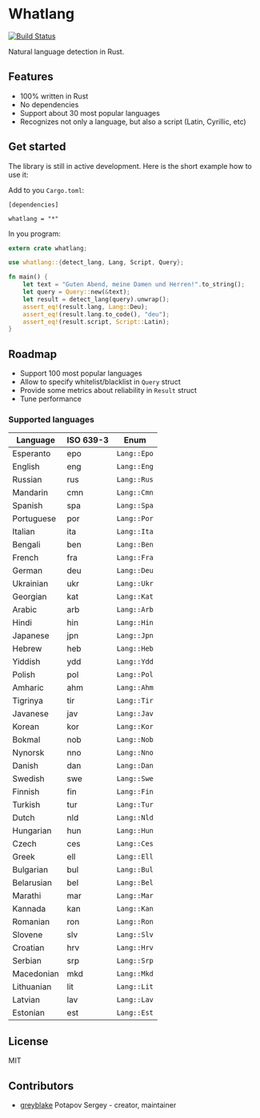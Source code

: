 # Whatlang

[![Build Status](https://travis-ci.org/greyblake/whatlang-rs.svg?branch=master)](https://travis-ci.org/greyblake/whatlang-rs)

Natural language detection in Rust.

## Features
* 100% written in Rust
* No dependencies
* Support about 30 most popular languages
* Recognizes not only a language, but also a script (Latin, Cyrillic, etc)

## Get started

The library is still in active development. Here is the short example how to use it:

Add to you `Cargo.toml`:
```
[dependencies]

whatlang = "*"
```

In you program:

```rust
extern crate whatlang;

use whatlang::{detect_lang, Lang, Script, Query};

fn main() {
    let text = "Guten Abend, meine Damen und Herren!".to_string();
    let query = Query::new(&text);
    let result = detect_lang(query).unwrap();
    assert_eq!(result.lang, Lang::Deu);
    assert_eq!(result.lang.to_code(), "deu");
    assert_eq!(result.script, Script::Latin);
}
```

## Roadmap

* Support 100 most popular languages
* Allow to specify whitelist/blacklist in `Query` struct
* Provide some metrics about reliability in `Result` struct
* Tune performance

### Supported languages

| Language   | ISO 639-3 | Enum        |
| ---------- | --------- | ----------- |
| Esperanto  | epo       | `Lang::Epo` |
| English    | eng       | `Lang::Eng` |
| Russian    | rus       | `Lang::Rus` |
| Mandarin   | cmn       | `Lang::Cmn` |
| Spanish    | spa       | `Lang::Spa` |
| Portuguese | por       | `Lang::Por` |
| Italian    | ita       | `Lang::Ita` |
| Bengali    | ben       | `Lang::Ben` |
| French     | fra       | `Lang::Fra` |
| German     | deu       | `Lang::Deu` |
| Ukrainian  | ukr       | `Lang::Ukr` |
| Georgian   | kat       | `Lang::Kat` |
| Arabic     | arb       | `Lang::Arb` |
| Hindi      | hin       | `Lang::Hin` |
| Japanese   | jpn       | `Lang::Jpn` |
| Hebrew     | heb       | `Lang::Heb` |
| Yiddish    | ydd       | `Lang::Ydd` |
| Polish     | pol       | `Lang::Pol` |
| Amharic    | ahm       | `Lang::Ahm` |
| Tigrinya   | tir       | `Lang::Tir` |
| Javanese   | jav       | `Lang::Jav` |
| Korean     | kor       | `Lang::Kor` |
| Bokmal     | nob       | `Lang::Nob` |
| Nynorsk    | nno       | `Lang::Nno` |
| Danish     | dan       | `Lang::Dan` |
| Swedish    | swe       | `Lang::Swe` |
| Finnish    | fin       | `Lang::Fin` |
| Turkish    | tur       | `Lang::Tur` |
| Dutch      | nld       | `Lang::Nld` |
| Hungarian  | hun       | `Lang::Hun` |
| Czech      | ces       | `Lang::Ces` |
| Greek      | ell       | `Lang::Ell` |
| Bulgarian  | bul       | `Lang::Bul` |
| Belarusian | bel       | `Lang::Bel` |
| Marathi    | mar       | `Lang::Mar` |
| Kannada    | kan       | `Lang::Kan` |
| Romanian   | ron       | `Lang::Ron` |
| Slovene    | slv       | `Lang::Slv` |
| Croatian   | hrv       | `Lang::Hrv` |
| Serbian    | srp       | `Lang::Srp` |
| Macedonian | mkd       | `Lang::Mkd` |
| Lithuanian | lit       | `Lang::Lit` |
| Latvian    | lav       | `Lang::Lav` |
| Estonian   | est       | `Lang::Est` |

## License

MIT

## Contributors

- [greyblake](https://github.com/greyblake) Potapov Sergey - creator, maintainer

